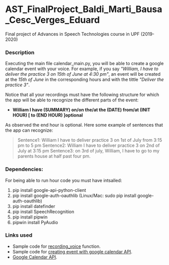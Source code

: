 # AST_FinalProject_Baldi_Marti_Bausa_Cesc_Verges_Eduard
Final project of Advances in Speech Technologies course in UPF (2019-2020)
### Description
Executing the main file calendar_main.py, you will be able to create a google calendar event with your voice.
For example, if you say *"William, I have to deliver the practice 3 on 15th of June at 4:30 pm"*, an event will be created at the *15th of June* in the corresponding hours and with the tittle *"Deliver the practice 3"*.
 
Notice that all your recordings must have the following structure for which the app will be able to recognize the different parts of the event:
- **William I have (SUMMARY) on/on the/at the (DATE) from/at (INIT HOUR) [ to (END HOUR) ]optional**

As observed the end hour is optional. Here some example of sentences that the app can recognize:
> Sentence1: William I have to deliver practice 3 on 1st of July from 3:15 pm to 5 pm
> Sentence2: William I have to deliver practice 3 on 2nd of July at 3:15 pm
> Sentence3: on 3rd of july, William, I have to go to my parents house at half past four pm.
### Dependencies:
For being able to run hour code you must have intsalled:
1. pip install google-api-python-client 
2. pip install google-auth-oauthlib (Linux/Mac: sudo pip install google-auth-oauthlib)
3. pip install datefinder 
4. pip install SpeechRecognition
5. pip install pipwin
6. pipwin install PyAudio

### Links used
- Sample code for [recording_voice](https://pythonprogramminglanguage.com/speech-recognition/) function.
- Sample code for [creating event with google calendar API](https://gist.github.com/nikhilkumarsingh/8a88be71243afe8d69390749d16c8322).
- [Google Calendar API](https://developers.google.com/calendar). 

